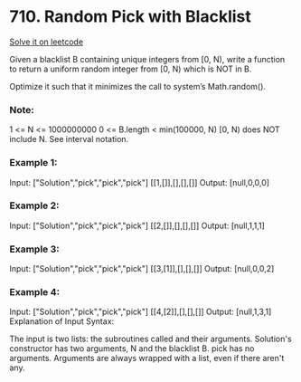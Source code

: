 # 710. Random Pick with Blacklist
[Solve it on leetcode](https://leetcode.com/problems/random-pick-with-blacklist/)

Given a blacklist B containing unique integers from [0, N), write a function to return a uniform random integer from [0, N) which is NOT in B.

Optimize it such that it minimizes the call to system’s Math.random().

### Note:
1 <= N <= 1000000000
0 <= B.length < min(100000, N)
[0, N) does NOT include N. See interval notation.

### Example 1:

Input: 
["Solution","pick","pick","pick"]
[[1,[]],[],[],[]]
Output: [null,0,0,0]

### Example 2:

Input: 
["Solution","pick","pick","pick"]
[[2,[]],[],[],[]]
Output: [null,1,1,1]

### Example 3:

Input: 
["Solution","pick","pick","pick"]
[[3,[1]],[],[],[]]
Output: [null,0,0,2]

### Example 4:

Input: 
["Solution","pick","pick","pick"]
[[4,[2]],[],[],[]]
Output: [null,1,3,1]
Explanation of Input Syntax:

The input is two lists: the subroutines called and their arguments. Solution's constructor has two arguments, N and the blacklist B. pick has no arguments. Arguments are always wrapped with a list, even if there aren't any.
